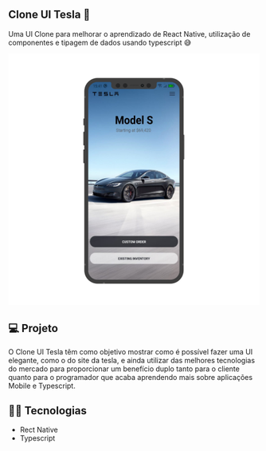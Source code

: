 ## Clone UI Tesla 🚗

Uma UI Clone para melhorar o aprendizado de React Native, utilização de componentes e tipagem de dados usando typescript 😅

<div align="center">
<img width="600px" src="./.github/preview.png" />
</div>

## 💻 Projeto

O Clone UI Tesla têm como objetivo mostrar como é possível fazer uma UI elegante, como o do site da tesla, e ainda utilizar das melhores tecnologias do mercado para proporcionar
um benefício duplo tanto para o cliente quanto para o programador que acaba aprendendo mais sobre aplicações Mobile e Typescript.

## 👨‍💻 Tecnologias

- Rect Native
- Typescript
